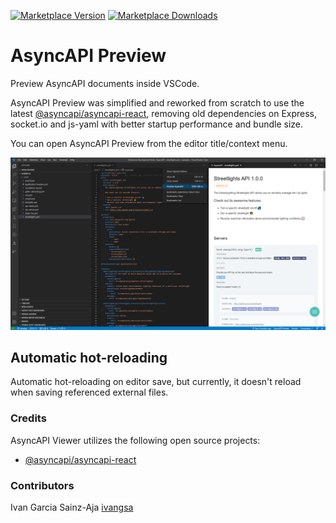 [![Marketplace Version](https://vsmarketplacebadge.apphb.com/version/asyncapi.asyncapi-preview.svg 'Current Release')](https://marketplace.visualstudio.com/items?itemName=asyncapi.asyncapi-preview) [![Marketplace Downloads](https://vsmarketplacebadge.apphb.com/downloads-short/asyncapi.asyncapi-preview.svg 'Current Release')](https://marketplace.visualstudio.com/items?itemName=asyncapi.asyncapi-preview.svg)

# AsyncAPI Preview

Preview AsyncAPI documents inside VSCode.

AsyncAPI Preview was simplified and reworked from scratch to use the latest [@asyncapi/asyncapi-react](https://github.com/asyncapi/asyncapi-react/tree/next), removing old dependencies on Express, socket.io and js-yaml with better startup performance and bundle size.

You can open AsyncAPI Preview from the editor title/context menu.

![AsyncAPI Preview](docs/asyncapi-editor-title-context.png)

## Automatic hot-reloading

Automatic hot-reloading on editor save, but currently, it doesn't reload when saving referenced external files.

### Credits

AsyncAPI Viewer utilizes the following open source projects:

- [@asyncapi/asyncapi-react](https://github.com/asyncapi/asyncapi-react/tree/next)

### Contributors

Ivan Garcia Sainz-Aja [ivangsa](https://github.com/ivangsa)
